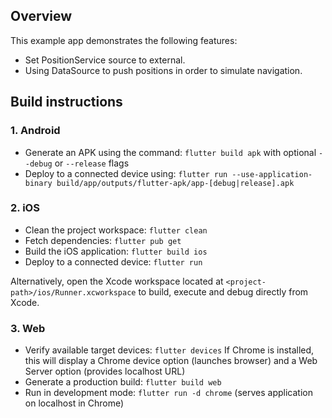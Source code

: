 ## Overview

This example app demonstrates the following features:
- Set PositionService source to external.
- Using DataSource to push positions in order to simulate navigation.

## Build instructions

### 1. Android

- Generate an APK using the command: `flutter build apk` with optional `--debug` or `--release` flags
- Deploy to a connected device using: `flutter run --use-application-binary build/app/outputs/flutter-apk/app-[debug|release].apk`

### 2. iOS

- Clean the project workspace: `flutter clean`
- Fetch dependencies: `flutter pub get`
- Build the iOS application: `flutter build ios`
- Deploy to a connected device: `flutter run`

Alternatively, open the Xcode workspace located at `<project-path>/ios/Runner.xcworkspace` to build, execute and debug directly from Xcode.

### 3. Web

- Verify available target devices: `flutter devices`
  If Chrome is installed, this will display a Chrome device option (launches browser) and a Web Server option (provides localhost URL)
- Generate a production build: `flutter build web`
- Run in development mode: `flutter run -d chrome` (serves application on localhost in Chrome)